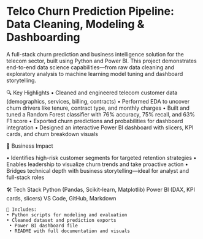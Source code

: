 # Telco Churn Prediction Pipeline: Data Cleaning, Modeling & Dashboarding
A full-stack churn prediction and business intelligence solution for the telecom sector, built using Python and Power BI. This project demonstrates end-to-end data science capabilities—from raw data cleaning and exploratory analysis to machine learning model tuning and dashboard storytelling. 

 🔍 Key Highlights 
 • Cleaned and engineered telecom customer data (demographics, services, billing, contracts) 
 • Performed EDA to uncover churn drivers like tenure, contract type, and monthly charges 
 • Built and tuned a Random Forest classifier with 76% accuracy, 75% recall, and 63% F1 score 
 • Exported churn predictions and probabilities for dashboard integration 
 • Designed an interactive Power BI dashboard with slicers, KPI cards, and churn breakdown visuals  
 
 🚀 Business Impact 

 • Identifies high-risk customer segments for targeted retention strategies 
 • Enables leadership to visualize churn trends and take proactive action 
 • Bridges technical depth with business storytelling—ideal for analyst and full-stack roles 
 
  🛠️ Tech Stack Python (Pandas, Scikit-learn, Matplotlib) Power BI (DAX, KPI cards, slicers) VS Code, GitHub, Markdown

    📁 Includes: 
    • Python scripts for modeling and evaluation 
    • Cleaned dataset and prediction exports
     • Power BI dashboard file 
     • README with full documentation and visuals
